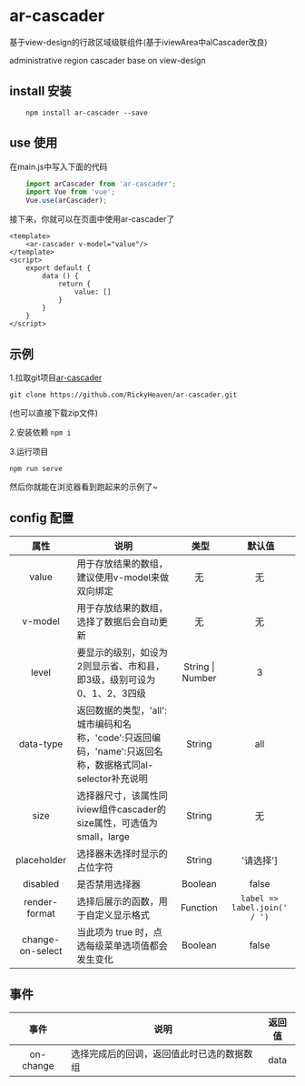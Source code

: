 # ar-cascader
基于view-design的行政区域级联组件(基于iviewArea中alCascader改良)

administrative region cascader base on view-design

## install 安装
```
    npm install ar-cascader --save
```
## use 使用
在main.js中写入下面的代码
```javascript
    import arCascader from 'ar-cascader';
    import Vue from 'vue';
    Vue.use(arCascader);
```
接下来，你就可以在页面中使用ar-cascader了
```vue
<template>
    <ar-cascader v-model="value"/>
</template>
<script>
    export default {
        data () {
            return {
                value: []
            }
        }
    }
</script>
```

## 示例
1.拉取git项目[ar-cascader](https://github.com/RickyHeaven/ar-cascader)
```
git clone https://github.com/RickyHeaven/ar-cascader.git
```
(也可以直接下载zip文件)

2.安装依赖
```npm i```

3.运行项目
```
npm run serve
```

然后你就能在浏览器看到跑起来的示例了~

## config 配置
属性  |  说明  |  类型  |  默认值
:-------: | -------  |  :-------:  |  :-------:
value|用于存放结果的数组，建议使用v-model来做双向绑定|无|无
v-model|用于存放结果的数组，选择了数据后会自动更新|无|无
level|要显示的级别，如设为2则显示省、市和县，即3级，级别可设为0、1、2、3四级|String &#124; Number|3
data-type|返回数据的类型，'all':城市编码和名称，'code':只返回编码，'name':只返回名称，数据格式同al-selector补充说明|String|all
size|选择器尺寸，该属性同iview组件cascader的size属性，可选值为small，large|String|无
placeholder|选择器未选择时显示的占位字符|String|'请选择']
disabled|是否禁用选择器|Boolean|false
render-format|选择后展示的函数，用于自定义显示格式|Function|``label => label.join(' / ')``
change-on-select|当此项为 true 时，点选每级菜单选项值都会发生变化|Boolean|false
## 事件
事件  |  说明  |  返回值
:-------: | -------  |  :-------:
on-change|选择完成后的回调，返回值此时已选的数据数组|data
